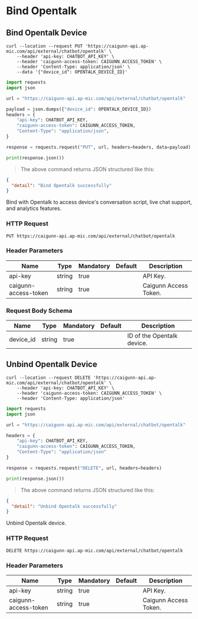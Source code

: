 # Bind Opentalk

## Bind Opentalk Device

```shell
curl --location --request PUT 'https://caigunn-api.ap-mic.com/api/external/chatbot/opentalk' \
    --header 'api-key: CHATBOT_API_KEY' \
    --header 'caigunn-access-token: CAIGUNN_ACCESS_TOKEN' \
    --header 'Content-Type: application/json' \
    --data '{"device_id": OPENTALK_DEVICE_ID}'
```

```python
import requests
import json

url = "https://caigunn-api.ap-mic.com/api/external/chatbot/opentalk"

payload = json.dumps({"device_id": OPENTALK_DEVICE_ID})
headers = {
    "api-key": CHATBOT_API_KEY,
    "caigunn-access-token": CAIGUNN_ACCESS_TOKEN,
    "Content-Type": "application/json",
}

response = requests.request("PUT", url, headers=headers, data=payload)

print(response.json())

```

> The above command returns JSON structured like this:

```json
{
  "detail": "Bind Opentalk successfully"
}
```

Bind with Opentalk to access device's conversation script, live chat support, and analytics features.

### HTTP Request

`PUT https://caigunn-api.ap-mic.com/api/external/chatbot/opentalk`

### Header Parameters

| Name                 | Type   | Mandatory | Default | Description           |
| -------------------- | ------ | --------- | ------- | --------------------- |
| api-key              | string | true      |         | API Key.              |
| caigunn-access-token | string | true      |         | Caigunn Access Token. |

### Request Body Schema

| Name      | Type   | Mandatory | Default | Description                |
| --------- | ------ | --------- | ------- | -------------------------- |
| device_id | string | true      |         | ID of the Opentalk device. |

## Unbind Opentalk Device

```shell
curl --location --request DELETE 'https://caigunn-api.ap-mic.com/api/external/chatbot/opentalk' \
    --header 'api-key: CHATBOT_API_KEY' \
    --header 'caigunn-access-token: CAIGUNN_ACCESS_TOKEN' \
    --header 'Content-Type: application/json'
```

```python
import requests
import json

url = "https://caigunn-api.ap-mic.com/api/external/chatbot/opentalk"

headers = {
    "api-key": CHATBOT_API_KEY,
    "caigunn-access-token": CAIGUNN_ACCESS_TOKEN,
    "Content-Type": "application/json"
}

response = requests.request("DELETE", url, headers=headers)

print(response.json())

```

> The above command returns JSON structured like this:

```json
{
  "detail": "Unbind Opentalk successfully"
}
```

Unbind Opentalk device.

### HTTP Request

`DELETE https://caigunn-api.ap-mic.com/api/external/chatbot/opentalk`

### Header Parameters

| Name                 | Type   | Mandatory | Default | Description           |
| -------------------- | ------ | --------- | ------- | --------------------- |
| api-key              | string | true      |         | API Key.              |
| caigunn-access-token | string | true      |         | Caigunn Access Token. |
